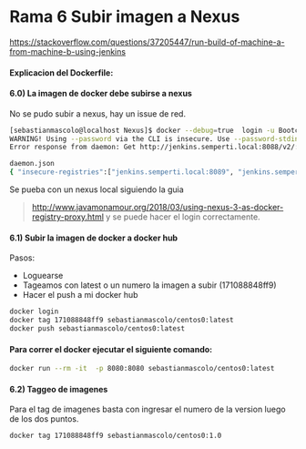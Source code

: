 # Rama 6 Subir imagen a Nexus
https://stackoverflow.com/questions/37205447/run-build-of-machine-a-from-machine-b-using-jenkins

#### Explicacion del Dockerfile:

#### 6.0) La imagen de docker debe subirse a nexus
No se pudo subir a nexus, hay un issue de red.

```sh
[sebastianmascolo@localhost Nexus]$ docker --debug=true  login -u Bootcamp -p xxxxxx jenkins.semperti.local:8088
WARNING! Using --password via the CLI is insecure. Use --password-stdin.
Error response from daemon: Get http://jenkins.semperti.local:8088/v2/: dial tcp 10.252.7.162:8088: connect: no route to host

daemon.json
{ "insecure-registries":["jenkins.semperti.local:8089", "jenkins.semperti.local:8088"] }

```

Se pueba con un nexus local siguiendo la guia
> http://www.javamonamour.org/2018/03/using-nexus-3-as-docker-registry-proxy.html
y se puede hacer el login correctamente.


#### 6.1) Subir la imagen de docker a docker hub

Pasos:
* Loguearse
* Tageamos con latest o un numero la imagen a subir (171088848ff9)
* Hacer el push a mi docker hub

```sh
docker login 
docker tag 171088848ff9 sebastianmascolo/centos0:latest
docker push sebastianmascolo/centos0:latest
```

#### Para correr el docker ejecutar el siguiente comando:
```sh
docker run --rm -it  -p 8080:8080 sebastianmascolo/centos0:latest
```

#### 6.2) Taggeo de imagenes
Para el tag de imagenes basta con ingresar el numero de la version luego de los dos puntos.

```sh
docker tag 171088848ff9 sebastianmascolo/centos0:1.0
```

